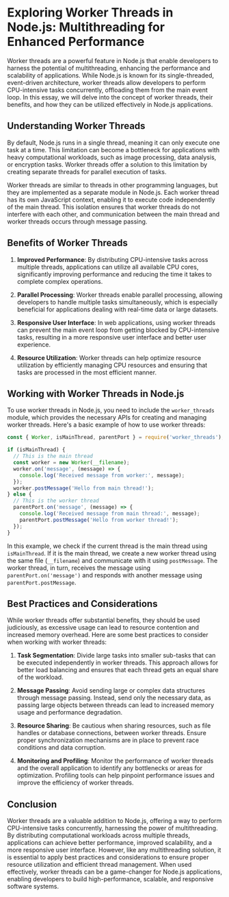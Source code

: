 # Exploring Worker Threads in Node.js: Multithreading for Enhanced Performance

Worker threads are a powerful feature in Node.js that enable developers to harness the potential of multithreading, enhancing the performance and scalability of applications. While Node.js is known for its single-threaded, event-driven architecture, worker threads allow developers to perform CPU-intensive tasks concurrently, offloading them from the main event loop. In this essay, we will delve into the concept of worker threads, their benefits, and how they can be utilized effectively in Node.js applications.

## Understanding Worker Threads

By default, Node.js runs in a single thread, meaning it can only execute one task at a time. This limitation can become a bottleneck for applications with heavy computational workloads, such as image processing, data analysis, or encryption tasks. Worker threads offer a solution to this limitation by creating separate threads for parallel execution of tasks.

Worker threads are similar to threads in other programming languages, but they are implemented as a separate module in Node.js. Each worker thread has its own JavaScript context, enabling it to execute code independently of the main thread. This isolation ensures that worker threads do not interfere with each other, and communication between the main thread and worker threads occurs through message passing.

## Benefits of Worker Threads

1. **Improved Performance**: By distributing CPU-intensive tasks across multiple threads, applications can utilize all available CPU cores, significantly improving performance and reducing the time it takes to complete complex operations.

2. **Parallel Processing**: Worker threads enable parallel processing, allowing developers to handle multiple tasks simultaneously, which is especially beneficial for applications dealing with real-time data or large datasets.

3. **Responsive User Interface**: In web applications, using worker threads can prevent the main event loop from getting blocked by CPU-intensive tasks, resulting in a more responsive user interface and better user experience.

4. **Resource Utilization**: Worker threads can help optimize resource utilization by efficiently managing CPU resources and ensuring that tasks are processed in the most efficient manner.

## Working with Worker Threads in Node.js

To use worker threads in Node.js, you need to include the `worker_threads` module, which provides the necessary APIs for creating and managing worker threads. Here's a basic example of how to use worker threads:

```javascript
const { Worker, isMainThread, parentPort } = require('worker_threads');

if (isMainThread) {
  // This is the main thread
  const worker = new Worker(__filename);
  worker.on('message', (message) => {
    console.log('Received message from worker:', message);
  });
  worker.postMessage('Hello from main thread!');
} else {
  // This is the worker thread
  parentPort.on('message', (message) => {
    console.log('Received message from main thread:', message);
    parentPort.postMessage('Hello from worker thread!');
  });
}
```

In this example, we check if the current thread is the main thread using `isMainThread`. If it is the main thread, we create a new worker thread using the same file (`__filename`) and communicate with it using `postMessage`. The worker thread, in turn, receives the message using `parentPort.on('message')` and responds with another message using `parentPort.postMessage`.

## Best Practices and Considerations

While worker threads offer substantial benefits, they should be used judiciously, as excessive usage can lead to resource contention and increased memory overhead. Here are some best practices to consider when working with worker threads:

1. **Task Segmentation**: Divide large tasks into smaller sub-tasks that can be executed independently in worker threads. This approach allows for better load balancing and ensures that each thread gets an equal share of the workload.

2. **Message Passing**: Avoid sending large or complex data structures through message passing. Instead, send only the necessary data, as passing large objects between threads can lead to increased memory usage and performance degradation.

3. **Resource Sharing**: Be cautious when sharing resources, such as file handles or database connections, between worker threads. Ensure proper synchronization mechanisms are in place to prevent race conditions and data corruption.

4. **Monitoring and Profiling**: Monitor the performance of worker threads and the overall application to identify any bottlenecks or areas for optimization. Profiling tools can help pinpoint performance issues and improve the efficiency of worker threads.

## Conclusion

Worker threads are a valuable addition to Node.js, offering a way to perform CPU-intensive tasks concurrently, harnessing the power of multithreading. By distributing computational workloads across multiple threads, applications can achieve better performance, improved scalability, and a more responsive user interface. However, like any multithreading solution, it is essential to apply best practices and considerations to ensure proper resource utilization and efficient thread management. When used effectively, worker threads can be a game-changer for Node.js applications, enabling developers to build high-performance, scalable, and responsive software systems.
